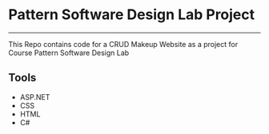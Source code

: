 # Pattern Software Design Lab Project
---

This Repo contains code for a CRUD Makeup Website as a project for Course Pattern Software Design Lab

## Tools
* ASP.NET
* CSS
* HTML
* C#
